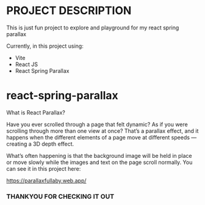# PROJECT DESCRIPTION

This is just fun project to explore and playground for my react spring parallax

Currently, in this project using:

- Vite
- React JS
- React Spring Parallax

# react-spring-parallax

What is React Parallax?

Have you ever scrolled through a page that felt dynamic? As if you were scrolling through more than one view at once? That’s a parallax effect, and it happens when the different elements of a page move at different speeds — creating a 3D depth effect.

What’s often happening is that the background image will be held in place or move slowly while the images and text on the page scroll normally. You can see it in this project here:

https://parallaxfullaby.web.app/

### THANKYOU FOR CHECKING IT OUT


